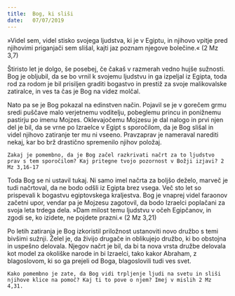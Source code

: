 ```yaml
---
title:  Bog, ki sliši
date:   07/07/2019
---
```


»Videl sem, videl stisko svojega ljudstva, ki je v Egiptu, in njihovo vpitje pred njihovimi priganjači sem slišal, kajti jaz poznam njegove bolečine.« (2 Mz 3,7)

Štiristo let je dolgo, še posebej, če čakaš v razmerah vedno hujše sužnosti. Bog je obljubil, da se bo vrnil k svojemu ljudstvu in ga izpeljal iz Egipta, toda rod za rodom je bil prisiljen graditi bogastvo in prestiž za svoje malikovalske zatiralce, in ves ta čas je Bog na videz molčal.

Nato pa se je Bog pokazal na edinstven način. Pojavil se je v gorečem grmu sredi puščave malo verjetnemu voditelju, pobeglemu princu in ponižnemu pastirju po imenu Mojzes. Oklevajočemu Mojzesu je dal nalogo in prvi njen del je bil, da se vrne po Izraelce v Egipt s sporočilom, da je Bog slišal in videl njihovo zatiranje ter mu ni vseeno. Pravzaprav je nameraval narediti nekaj, kar bo brž drastično spremenilo njihov položaj.

`Zakaj je pomembno, da je Bog začel razkrivati načrt za to ljudstvo prav s tem sporočilom? Kaj pritegne tvojo pozornost v Božji izjavi? 2 Mz 3,16-17`

Toda Bog se ni ustavil tukaj. Ni samo imel načrta za boljšo deželo, marveč je tudi načrtoval, da ne bodo odšli iz Egipta brez vsega. Več sto let so prispevali k bogastvu egiptovskega kraljestva. Bog je vnaprej videl faraonov začetni upor, vendar pa je Mojzesu zagotovil, da bodo Izraelci poplačani za svoja leta trdega dela. »Dam milost temu ljudstvu v očeh Egipčanov, in zgodi se, ko izidete, ne pojdete prazni.« (2 Mz 3,21)

Po letih zatiranja je Bog izkoristil priložnost ustanoviti novo družbo s temi bivšimi sužnji. Želel je, da živijo drugače in oblikujejo družbo, ki bo obstojna in uspešno delovala. Njegov načrt je bil, da bi ta nova vrsta družbe delovala kot model za okoliške narode in bi Izraelci, tako kakor Abraham, z blagoslovom, ki so ga prejeli od Boga, blagoslovili tudi ves svet.

`Kako pomembno je zate, da Bog vidi trpljenje ljudi na svetu in sliši njihove klice na pomoč? Kaj ti to pove o njem? Imej v mislih 2 Mz 4,31.`
